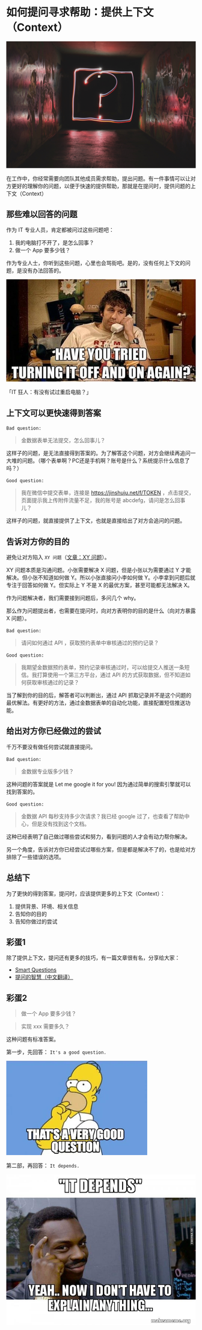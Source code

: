 # 如何提问寻求帮助：提供上下文（Context）

![question mark](images/20220706/emily-morter-8xAA0f9yQnE-unsplash.jpeg)

在工作中，你经常需要向团队其他成员需求帮助，提出问题。有一件事情可以让对方更好的理解你的问题，以便于快速的提供帮助，那就是在提问时，提供问题的上下文（Context）

## 那些难以回答的问题

作为 IT 专业人员，肯定都被问过这些问题吧：

1. 我的电脑打不开了，是怎么回事？
2. 做一个 App 要多少钱？

作为专业人士，你听到这些问题，心里也会骂街吧。是的，没有任何上下文的问题，是没有办法回答的。

![restart](images/20220706/restart.jpeg)

「IT 狂人：有没有试过重启电脑？」

## 上下文可以更快速得到答案

`Bad question:`

> 金数据表单无法提交，怎么回事儿？

这样子的问题，是无法直接得到答案的。为了解答这个问题，对方会继续再追问一大堆的问题。（哪个表单啊？PC还是手机啊？账号是什么？系统提示什么信息了吗？）

`Good question:`

> 我在微信中提交表单，连接是 https://jinshuju.net/f/TOKEN ，点击提交，页面提示我上传附件流量不足，我的账号是 abcdefg，请问是怎么回事儿？

这样子的问题，就直接提供了上下文，也就是直接给出了对方会追问的问题。

## 告诉对方你的目的

避免让对方陷入 `XY 问题`（[文章：XY 问题](2022-02-26_xy_problem.md)）。

XY 问题本质是沟通问题。小张需要解决 X 问题，但是小张以为需要通过 Y 才能解决。但小张不知道如何做 Y。所以小张直接问小李如何做 Y。小李拿到问题后就专注于回答如何做 Y。但实际上 Y 不是 X 的最优方案，甚至可能都无法解决 X。

作为问题解决者，我们需要接到问题后，多问几个 why。

那么作为问题提出者，也需要在提问时，向对方表明你的目的是什么（向对方暴露 X 问题）。

`Bad question:`

> 请问如何通过 API ，获取预约表单中审核通过的预约记录？

`Good question:`

> 我期望金数据预约表单，预约记录审核通过时，可以给提交人推送一条短信。我打算使用一个第三方平台，通过 API 的方式获取数据，但不知道如何获取审核通过的记录？

当了解到你的目的后，解答者可以判断出，通过 API 抓取记录并不是这个问题的最优解法。有更好的方法，通过金数据表单的自动化功能，直接配置短信推送功能。

## 给出对方你已经做过的尝试

千万不要没有做任何尝试就直接提问。

`Bad question:`

> 金数据专业版多少钱？

这种问题的答案就是 Let me google it for you! 因为通过简单的搜索引擎就可以找到答案的。

`Good question:`

> 金数据 API 每秒支持多少次请求？我已经 google 过了，也查看了帮助中心，但是没有找到这个文档。

这种已经表明了自己做过哪些尝试和努力，看到问题的人才会有动力帮你解决。

另一个角度，告诉对方你已经尝试过哪些方案，但是都是解决不了的，也是给对方排除了一些错误的选项。

## 总结下

为了更快的得到答案，提问时，应该提供更多的上下文（Context）：

1. 提供背景、环境、相关信息
2. 告知你的目的
3. 告知你做过的尝试

## 彩蛋1

除了提供上下文，提问还有更多的技巧，有一篇文章很有名，分享给大家：

* [Smart Questions](http://www.catb.org/~esr/faqs/smart-questions.html)
* [提问的智慧（中文翻译）](https://github.com/ryanhanwu/How-To-Ask-Questions-The-Smart-Way/blob/main/README-zh_CN.md)

## 彩蛋2

> 做一个 App 要多少钱？

> 实现 xxx 需要多久？

这种问题有标准答案。

第一步，先回答： `It's a good question.`

![good question](images/20220706/good-question.jpeg)

第二部，再回答： `It depends.`

![it depends](images/20220706/it-depends-yeah.jpeg)
